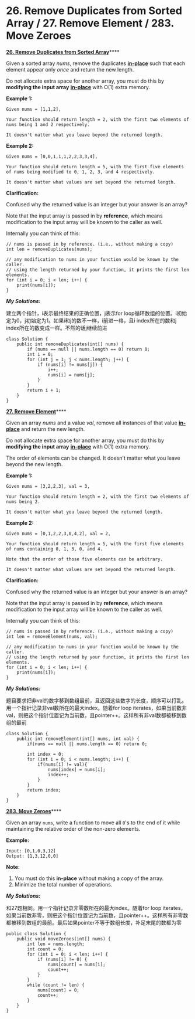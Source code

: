 # 26. Remove Duplicates from Sorted Array / 27. Remove Element / 283. Move Zeroes

 [**26. Remove Duplicates from Sorted Array**](https://leetcode.com/problems/remove-duplicates-from-sorted-array/description/)\*\*\*\*

Given a sorted array _nums_, remove the duplicates [**in-place**](https://en.wikipedia.org/wiki/In-place_algorithm) such that each element appear only _once_ and return the new length.

Do not allocate extra space for another array, you must do this by **modifying the input array** [**in-place**](https://en.wikipedia.org/wiki/In-place_algorithm) with O\(1\) extra memory.

**Example 1:**

```text
Given nums = [1,1,2],

Your function should return length = 2, with the first two elements of nums being 1 and 2 respectively.

It doesn't matter what you leave beyond the returned length.
```

**Example 2:**

```text
Given nums = [0,0,1,1,1,2,2,3,3,4],

Your function should return length = 5, with the first five elements of nums being modified to 0, 1, 2, 3, and 4 respectively.

It doesn't matter what values are set beyond the returned length.
```

**Clarification:**

Confused why the returned value is an integer but your answer is an array?

Note that the input array is passed in by **reference**, which means modification to the input array will be known to the caller as well.

Internally you can think of this:

```text
// nums is passed in by reference. (i.e., without making a copy)
int len = removeDuplicates(nums);

// any modification to nums in your function would be known by the caller.
// using the length returned by your function, it prints the first len elements.
for (int i = 0; i < len; i++) {
    print(nums[i]);
}
```

_**My Solutions:**_

建立两个指针，i表示最终结果的正确位置，j表示for loop循环数组的位置。i初始定为0，j初始定为1。如果i和j的数不一样，i前进一格，且i index所在的数和j index所在的数变成一样。不然的话j继续前进

```text
class Solution {
    public int removeDuplicates(int[] nums) {
        if (nums == null || nums.length == 0) return 0;
        int i = 0; 
        for (int j = 1; j < nums.length; j++) {
            if (nums[i] != nums[j]) {
                i++;
                nums[i] = nums[j];
            }
        }
        return i + 1;
    }
}
```



[ **27. Remove Element**](https://leetcode.com/problems/remove-element/description/)\*\*\*\*

Given an array _nums_ and a value _val_, remove all instances of that value [**in-place**](https://en.wikipedia.org/wiki/In-place_algorithm) and return the new length.

Do not allocate extra space for another array, you must do this by **modifying the input array** [**in-place**](https://en.wikipedia.org/wiki/In-place_algorithm) with O\(1\) extra memory.

The order of elements can be changed. It doesn't matter what you leave beyond the new length.

**Example 1:**

```text
Given nums = [3,2,2,3], val = 3,

Your function should return length = 2, with the first two elements of nums being 2.

It doesn't matter what you leave beyond the returned length.
```

**Example 2:**

```text
Given nums = [0,1,2,2,3,0,4,2], val = 2,

Your function should return length = 5, with the first five elements of nums containing 0, 1, 3, 0, and 4.

Note that the order of those five elements can be arbitrary.

It doesn't matter what values are set beyond the returned length.
```

**Clarification:**

Confused why the returned value is an integer but your answer is an array?

Note that the input array is passed in by **reference**, which means modification to the input array will be known to the caller as well.

Internally you can think of this:

```text
// nums is passed in by reference. (i.e., without making a copy)
int len = removeElement(nums, val);

// any modification to nums in your function would be known by the caller.
// using the length returned by your function, it prints the first len elements.
for (int i = 0; i < len; i++) {
    print(nums[i]);
}
```

_**My Solutions:**_

题目要求把非val的数字移到数组最前，且返回这些数字的长度，顺序可以打乱。用一个指针记录非val数所在的最大index。随着for loop iterates，如果当前数非val，则把这个指针位置记为当前数，且pointer++。这样所有非val数都被移到数组的最前

```text
class Solution {
    public int removeElement(int[] nums, int val) {
        if(nums == null || nums.length == 0) return 0;

        int index = 0;
        for (int i = 0; i < nums.length; i++) {
            if(nums[i] != val){
                nums[index] = nums[i];
                index++;
            }
        }
        return index;
    }
}
```



[ **283. Move Zeroes**](https://leetcode.com/problems/move-zeroes/description/)\*\*\*\*

Given an array `nums`, write a function to move all `0`'s to the end of it while maintaining the relative order of the non-zero elements.

**Example:**

```text
Input: [0,1,0,3,12]
Output: [1,3,12,0,0]
```

**Note**:

1. You must do this **in-place** without making a copy of the array.
2. Minimize the total number of operations.

_**My Solutions:**_

和27题相同。用一个指针记录非零数所在的最大index。随着for loop iterates，如果当前数非零，则把这个指针位置记为当前数，且pointer++。这样所有非零数都被移到数组的最前。最后如果pointer不等于数组长度，补足末尾的数都为零

```text
public class Solution {
    public void moveZeroes(int[] nums) {
        int len = nums.length;
        int count = 0;
        for (int i = 0; i < len; i++) {
            if (nums[i] != 0) {
                nums[count] = nums[i];
                count++;
            }
        }
        while (count != len) {
            nums[count] = 0;
            count++;
        }
    }
}
```

